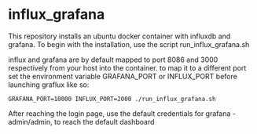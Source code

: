 # influx_grafana

This repository installs an ubuntu docker container with influxdb and grafana. 
To begin with the installation, use the script run_influx_grafana.sh

influx and grafana are by default mapped to port 8086 and 3000 respectively from your host into the container. to map it to a different port set the environment variable GRAFANA_PORT or INFLUX_PORT before launching graflux like so:

```
GRAFANA_PORT=10000 INFLUX_PORT=2000 ./run_influx_grafana.sh
```
After reaching the login page, use the default credentials for grafana - admin/admin, to reach the default dashboard


